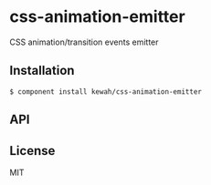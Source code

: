 
# css-animation-emitter

CSS animation/transition events emitter

## Installation

    $ component install kewah/css-animation-emitter

## API

   

## License

  MIT
